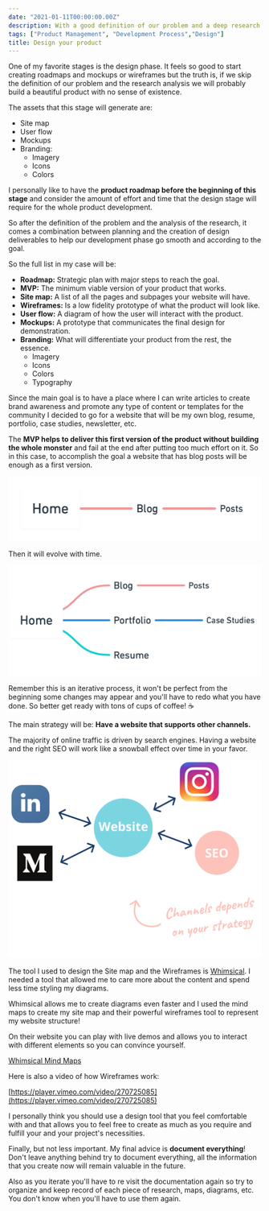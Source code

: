 ```yaml
---
date: "2021-01-11T00:00:00.00Z"
description: With a good definition of our problem and a deep research and understanding of our user we can design the strategy of our product!
tags: ["Product Management", "Development Process","Design"]
title: Design your product
---
```


One of my favorite stages is the design phase. It feels so good to start creating roadmaps and mockups or wireframes but the truth is, if we skip the definition of our problem and the research analysis we will probably build a beautiful product with no sense of existence.

The assets that this stage will generate are:

- Site map
- User flow
- Mockups
- Branding:
  - Imagery
  - Icons
  - Colors

I personally like to have the **product roadmap before the beginning of this stage** and consider the amount of effort and time that the design stage will require for the whole product development.

So after the definition of the problem and the analysis of the research, it comes a combination between planning and the creation of design deliverables to help our development phase go smooth and according to the goal.

So the full list in my case will be:

- **Roadmap:** Strategic plan with major steps to reach the goal.
- **MVP:** The minimum viable version of your product that works.
- **Site map:** A list of all the pages and subpages your website will have.
- **Wireframes:** Is a low fidelity prototype of what the product will look like.
- **User flow:** A diagram of how the user will interact with the product.
- **Mockups:** A prototype that communicates the final design for demonstration.
- **Branding:** What will differentiate your product from the rest, the essence.
  - Imagery
  - Icons
  - Colors
  - Typography

Since the main goal is to have a place where I can write articles to create brand awareness and promote any type of content or templates for the community I decided to go for a website that will be my own blog, resume, portfolio, case studies, newsletter, etc.

The **MVP helps to deliver this first version of the product without building the whole monster** and fail at the end after putting too much effort on it. So in this case, to accomplish the goal a website that has blog posts will be enough as a first version.

![Minimum Viable Product](mvp.png)

Then it will evolve with time.

![Minimum Viable Product evolved](mvp-evolved.png)

Remember this is an iterative process, it won't be perfect from the beginning some changes may appear and you'll have to redo what you have done. So better get ready with tons of cups of coffee! ☕️

The main strategy will be: **Have a website that supports other channels.**

The majority of online traffic is driven by search engines. Having a website and the right SEO will work like a snowball effect over time in your favor.

![Designing strategy channels](channels.png)

The tool I used to design the Site map and the Wireframes is [Whimsical](https://whimsical.com/). I needed a tool that allowed me to care more about the content and spend less time styling my diagrams.

Whimsical allows me to create diagrams even faster and I used the mind maps to create my site map and their powerful wireframes tool to represent my website structure!

On their website you can play with live demos and allows you to interact with different elements so you can convince yourself.

[Whimsical Mind Maps](https://whimsical.com/mind-maps)

Here is also a video of how Wireframes work:

[https://player.vimeo.com/video/270725085](https://player.vimeo.com/video/270725085)

I personally think you should use a design tool that you feel comfortable with and that allows you to feel free to create as much as you require and fulfill your and your project's necessities.

Finally, but not less important. My final advice is **document everything**! Don't leave anything behind try to document everything, all the information that you create now will remain valuable in the future.

Also as you iterate you'll have to re visit the documentation again so try to organize and keep record of each piece of research, maps, diagrams, etc. You don't know when you'll have to use them again.
